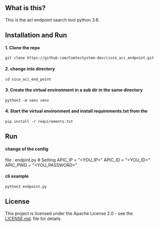 ## What is this?
This is the aci endpoint search tool python 3.6.

## Installation and Run
#### 1. Clone the repo
	git clone https://github.com/ComtecSystem-dev/cisco_aci_endpoint.git

#### 2. change into directory
	cd sico_aci_end_point

#### 3. Create the virtual environment in a sub dir in the same directory
	python3 -m venv venv

#### 4. Start the virtual environment and install requirements.txt from the 
	pip install -r requirements.txt 

## Run

#### change of the config
file : endpint.py
	# Setting
	APIC_IP = "<YOU_IP>"
	APIC_ID = "<YOU_ID>"
	APIC_PWD = "<YOU_PASSWORD>"

#### cli example
	python3 endpoint.py

## License
This project is licensed under the Apache License 2.0 - see the [LICENSE.md](./LICENSE.md).   file for details.
